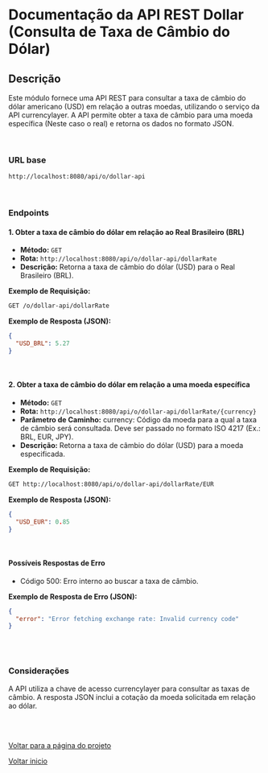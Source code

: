 
# Documentação da API REST Dollar (Consulta de Taxa de Câmbio do Dólar)

## Descrição
Este módulo fornece uma API REST para consultar a taxa de câmbio do dólar americano (USD) em relação a outras moedas, utilizando o serviço da API currencylayer. A API permite obter a taxa de câmbio para uma moeda específica (Neste caso o real) e retorna os dados no formato JSON.

<br>

### URL base

```bash
http://localhost:8080/api/o/dollar-api
```

<br>

### Endpoints

#### 1. **Obter a taxa de câmbio do dólar em relação ao Real Brasileiro (BRL)**

- **Método:** `GET`
- **Rota:** `http://localhost:8080/api/o/dollar-api/dollarRate`
- **Descrição:** Retorna a taxa de câmbio do dólar (USD) para o Real Brasileiro (BRL).

**Exemplo de Requisição:**
```bash
GET /o/dollar-api/dollarRate
```
**Exemplo de Resposta (JSON):**

```json
{
  "USD_BRL": 5.27
}
```
<br>

#### 2. Obter a taxa de câmbio do dólar em relação a uma moeda específica
- **Método:** `GET`
- **Rota:** `http://localhost:8080/api/o/dollar-api/dollarRate/{currency}`
- **Parâmetro de Caminho:** currency: Código da moeda para a qual a taxa de câmbio será consultada. Deve ser passado no formato ISO 4217 (Ex.: BRL, EUR, JPY).
- **Descrição:** Retorna a taxa de câmbio do dólar (USD) para a moeda especificada.
  
**Exemplo de Requisição:**

```bash
GET http://localhost:8080/api/o/dollar-api/dollarRate/EUR
```

**Exemplo de Resposta (JSON):**

```json
{
  "USD_EUR": 0.85
}
```
<br>

#### Possíveis Respostas de Erro

* Código 500: Erro interno ao buscar a taxa de câmbio.

**Exemplo de Resposta de Erro (JSON):**

```json
{
  "error": "Error fetching exchange rate: Invalid currency code"
}
```
<br>
<br>

### Considerações
A API utiliza a chave de acesso currencylayer para consultar as taxas de câmbio.
A resposta JSON inclui a cotação da moeda solicitada em relação ao dólar.

<br>
<br>

[Voltar para a página do projeto](/Conteudo_rockets/Desafio2/GX2%20Rockets%20-%20Liferay%20Community%20Edition%20Portal%207.4.3.120%20CE%20GA120/README.md) <br>

[Voltar inicio](/README.md) <br>